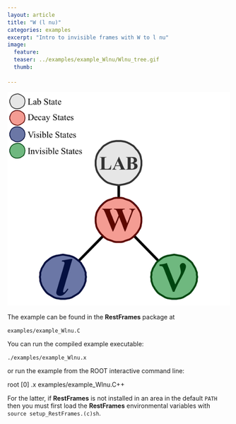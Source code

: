 ```yaml
---
layout: article
title: "W (l nu)"
categories: examples
excerpt: "Intro to invisible frames with W to l nu"
image:
  feature:
  teaser: ../examples/example_Wlnu/Wlnu_tree.gif
  thumb:

---
```


![default](/examples/example_Wlnu/Wlnu_tree.gif)

The example can be found in the **RestFrames** package at

    examples/example_Wlnu.C

You can run the compiled example executable:

    ./examples/example_Wlnu.x

or run the example from the ROOT interactive command line:

   root [0] .x examples/example_Wlnu.C++

For the latter, if **RestFrames** is not installed in an area in the default `PATH` then you must first load the **RestFrames** environmental variables with `source setup_RestFrames.(c)sh`.

